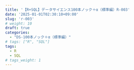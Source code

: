 ```yaml
---
title: '【R+SQL】データサイエンス100本ノック＋α（標準編）R-003'
date: '2025-01-01T02:30:10+09:00'
slug: 'r-003'
# weight: 10
draft: true
categories: 
  - "DS-100本ノック＋α（標準編）"
# tags: ["R", "SQL"]
tags: 
  - R
  - SQL
# tags_weight: 1
---
```

